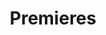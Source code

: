 ---
page_icon: premieres
page_id: premieres
page_stylesheet: premieres
theme: dark
title: Premieres
artwork: '{{ _site_root }}assets/img/tim-8.jpg'
_fieldset: premieres
_template: premieres
vertical_position: center
horizontal_position: left
quote_position: left
background_color: '#0D1F48'
enable_scrim: true
---